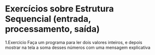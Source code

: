 # Exercícios sobre Estrutura Sequencial (entrada, processamento, saída)

1.Exercicio
Faça um programa para ler dois valores inteiros, e depois mostrar na tela a soma desses números com uma
mensagem explicativa
